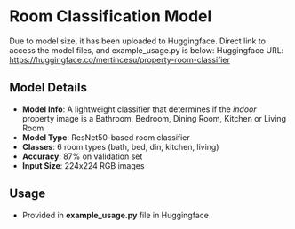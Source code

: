 # Room Classification Model

Due to model size, it has been uploaded to Huggingface. Direct link to access the model files, and example_usage.py is below:
Huggingface URL: https://huggingface.co/mertincesu/property-room-classifier

## Model Details
- **Model Info**: A lightweight classifier that determines if the *indoor* property image is a Bathroom, Bedroom, Dining Room, Kitchen or Living Room
- **Model Type**: ResNet50-based room classifier
- **Classes**: 6 room types (bath, bed, din, kitchen, living)
- **Accuracy**: 87% on validation set
- **Input Size**: 224x224 RGB images

## Usage
- Provided in **example_usage.py** file in Huggingface
